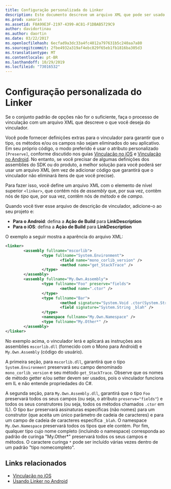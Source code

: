 ```yaml
---
title: Configuração personalizada do Linker
description: Este documento descreve um arquivo XML que pode ser usado para configurar o vinculador garantindo explicitamente que o código necessário não seja eliminado do aplicativo vinculado.
ms.prod: xamarin
ms.assetid: F8A99E3F-2197-4399-AC81-F1DBAB5729C9
author: davidortinau
ms.author: daortin
ms.date: 03/22/2017
ms.openlocfilehash: 6ecfad9a3dc33a4fc4012a797631b5c240aa7a80
ms.sourcegitcommit: 2fbe4932a319af4ebc829f65eb1fb1816ba305d3
ms.translationtype: MT
ms.contentlocale: pt-BR
ms.lasthandoff: 10/29/2019
ms.locfileid: "73016532"
---
```

# <a name="custom-linker-configuration"></a>Configuração personalizada do Linker

Se o conjunto padrão de opções não for o suficiente, faça o processo de vinculação com um arquivo XML que descreve o que você deseja do vinculador.

Você pode fornecer definições extras para o vinculador para garantir que o tipo, os métodos e/ou os campos não sejam eliminados do seu aplicativo. Em seu próprio código, o modo preferido é usar o atributo personalizado `[Preserve]`, conforme discutido nos guias [Vinculação no iOS](~/ios/deploy-test/linker.md) e [Vinculação no Android](~/android/deploy-test/linker.md).
No entanto, se você precisar de algumas definições dos assemblies do SDK ou do produto, a melhor solução para você poderá ser usar um arquivo XML (em vez de adicionar código que garantirá que o vinculador não eliminará itens de que você precise).

Para fazer isso, você define um arquivo XML com o elemento de nível superior `<linker>`, que contém nós de *assembly* que, por sua vez, contêm nós de *tipo* que, por sua vez, contêm nós de *método* e de *campo*.

Quando você tiver esse arquivo de descrição de vinculador, adicione-o ao seu projeto e:

- **Para o Android**: defina a **Ação de Build** para **LinkDescription**
- **Para o iOS**: defina a **Ação de Build** para **LinkDescription**

O exemplo a seguir mostra a aparência do arquivo XML:

```xml
<linker>
        <assembly fullname="mscorlib">
                <type fullname="System.Environment">
                        <field name="mono_corlib_version" />
                        <method name="get_StackTrace" />
                </type>
        </assembly>
        <assembly fullname="My.Own.Assembly">
                <type fullname="Foo" preserve="fields">
                        <method name=".ctor" />
                </type>
                <type fullname="Bar">
                        <method signature="System.Void .ctor(System.String)" />
                        <field signature="System.String _blah" />
                </type>
                <namespace fullname="My.Own.Namespace" />
                <type fullname="My.Other*" />
        </assembly>
</linker>
```

No exemplo acima, o vinculador lerá e aplicará as instruções aos assemblies `mscorlib.dll` (fornecido com o Mono para Android) e `My.Own.Assembly` (código do usuário).

A primeira seção, para `mscorlib.dll`, garantirá que o tipo `System.Environment` preservará seu campo denominado `mono_corlib_version` e seu método `get_StackTrace`.
Observe que os nomes de método getter e/ou setter devem ser usados, pois o vinculador funciona em IL e não entende propriedades do C#.

A segunda seção, para `My.Own.Assembly.dll`, garantirá que o tipo `Foo` preservará todos os seus campos (ou seja, o atributo `preserve="fields"`) e todos os seus construtores (ou seja, todos os métodos chamados `.ctor` em IL). O tipo `Bar` preservará assinaturas específicas (não nomes) para um construtor (que aceita um único parâmetro de cadeia de caracteres) e para um campo de cadeia de caracteres específica `_blah`.
O namespace `My.Own.Namespace` preservará todos os tipos que ele contém.
Por fim, qualquer tipo cujo nome completo (incluindo o namespace) corresponda ao padrão de curinga "My.Other\*" preservará todos os seus campos e métodos. O caractere curinga `*` pode ser incluído várias vezes dentro de um padrão "tipo nomecompleto".

## <a name="related-links"></a>Links relacionados

- [Vinculação no iOS](~/ios/deploy-test/linker.md)
- [Usando Linker no Android](~/android/deploy-test/linker.md)
